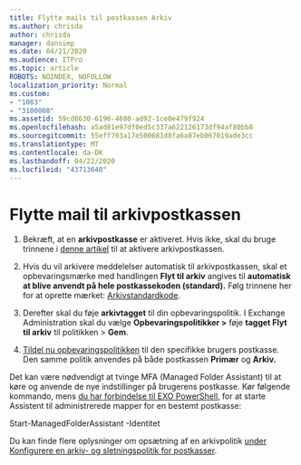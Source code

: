 ```yaml
---
title: Flytte mails til postkassen Arkiv
ms.author: chrisda
author: chrisda
manager: dansimp
ms.date: 04/21/2020
ms.audience: ITPro
ms.topic: article
ROBOTS: NOINDEX, NOFOLLOW
localization_priority: Normal
ms.custom:
- "1083"
- "3100008"
ms.assetid: 59cd8630-6196-4680-ad92-1ce0e479f924
ms.openlocfilehash: a5ad81e97df0ed5c337a622126173df94af80bb8
ms.sourcegitcommit: 55eff703a17e500681d8fa6a87eb067019ade3cc
ms.translationtype: MT
ms.contentlocale: da-DK
ms.lasthandoff: 04/22/2020
ms.locfileid: "43713640"
---
```

# <a name="move-email-to-the-archive-mailbox"></a>Flytte mail til arkivpostkassen

1. Bekræft, at en **arkivpostkasse** er aktiveret. Hvis ikke, skal du bruge trinnene i [denne artikel](https://docs.microsoft.com/office365/securitycompliance/enable-archive-mailboxes) til at aktivere arkivpostkassen.

2. Hvis du vil arkivere meddelelser automatisk til arkivpostkassen, skal et opbevaringsmærke med handlingen **Flyt til arkiv** angives til **automatisk at blive anvendt på hele postkassekoden (standard).** Følg trinnene her for at oprette mærket: [Arkivstandardkode](https://docs.microsoft.com/office365/securitycompliance/set-up-an-archive-and-deletion-policy-for-mailboxes#create-a-custom-archive-default-policy-tag).

3. Derefter skal du føje **arkivtagget** til din opbevaringspolitik. I Exchange Administration skal du vælge **Opbevaringspolitikker >** føje **tagget Flyt til arkiv** til politikken > **Gem**.

4. [Tildel nu opbevaringspolitikken](https://docs.microsoft.com/exchange/security-and-compliance/messaging-records-management/apply-retention-policy) til den specifikke brugers postkasse. Den samme politik anvendes på både postkassen **Primær** og **Arkiv.**

Det kan være nødvendigt at tvinge MFA (Managed Folder Assistant) til at køre og anvende de nye indstillinger på brugerens postkasse. Kør følgende kommando, mens [du har forbindelse til EXO PowerShell,](https://docs.microsoft.com/powershell/exchange/exchange-online/connect-to-exchange-online-powershell/connect-to-exchange-online-powershell?view=exchange-ps) for at starte Assistent til administrerede mapper for en bestemt postkasse:
  
Start-ManagedFolderAssistant -Identitet<name of the mailbox>

Du kan finde flere oplysninger om opsætning af en arkivpolitik [under Konfigurere en arkiv- og sletningspolitik for postkasser](https://docs.microsoft.com/office365/securitycompliance/set-up-an-archive-and-deletion-policy-for-mailboxes#step-1-enable-archive-mailboxes-for-users).
  